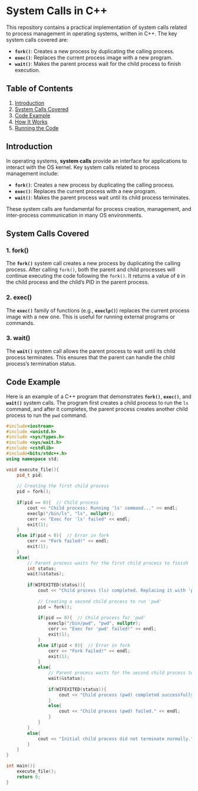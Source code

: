 # System Calls in C++

This repository contains a practical implementation of system calls related to process management in operating systems, written in C++. The key system calls covered are:

- **`fork()`**: Creates a new process by duplicating the calling process.
- **`exec()`**: Replaces the current process image with a new program.
- **`wait()`**: Makes the parent process wait for the child process to finish execution.

## Table of Contents
1. [Introduction](#introduction)
2. [System Calls Covered](#system-calls-covered)
3. [Code Example](#code-example)
4. [How It Works](#how-it-works)
5. [Running the Code](#running-the-code)

## Introduction

In operating systems, **system calls** provide an interface for applications to interact with the OS kernel. Key system calls related to process management include:

- **`fork()`**: Creates a new process by duplicating the calling process.
- **`exec()`**: Replaces the current process with a new program.
- **`wait()`**: Makes the parent process wait until its child process terminates.

These system calls are fundamental for process creation, management, and inter-process communication in many OS environments.

## System Calls Covered

### 1. **fork()**
The **`fork()`** system call creates a new process by duplicating the calling process. After calling `fork()`, both the parent and child processes will continue executing the code following the `fork()`. It returns a value of `0` in the child process and the child’s PID in the parent process.

### 2. **exec()**
The **`exec()`** family of functions (e.g., **`execlp()`**) replaces the current process image with a new one. This is useful for running external programs or commands.

### 3. **wait()**
The **`wait()`** system call allows the parent process to wait until its child process terminates. This ensures that the parent can handle the child process’s termination status.

## Code Example

Here is an example of a C++ program that demonstrates **`fork()`**, **`exec()`**, and **`wait()`** system calls. The program first creates a child process to run the `ls` command, and after it completes, the parent process creates another child process to run the `pwd` command.

```cpp
#include<iostream>
#include <unistd.h>
#include <sys/types.h>
#include <sys/wait.h>
#include <cstdlib>
#include<bits/stdc++.h>
using namespace std;

void execute_file(){
    pid_t pid;
    
    // Creating the first child process
    pid = fork();
    
    if(pid == 0){  // Child process
        cout << "Child process: Running 'ls' command..." << endl;
        execlp("/bin/ls", "ls", nullptr);
        cerr << "Exec for 'ls' failed" << endl;
        exit(1);
    }
    else if(pid < 0){  // Error in fork
        cerr << "Fork failed!" << endl;
        exit(1);
    }
    else{
        // Parent process waits for the first child process to finish
        int status;
        wait(&status);
        
        if(WIFEXITED(status)){
            cout << "Child process (ls) completed. Replacing it with 'pwd' command..." << endl;
            
            // Creating a second child process to run 'pwd'
            pid = fork();
            
            if(pid == 0){  // Child process for 'pwd'
                execlp("/bin/pwd", "pwd", nullptr);
                cerr << "Exec for 'pwd' failed!" << endl;
                exit(1);
            }
            else if(pid < 0){  // Error in fork
                cerr << "Fork failed!" << endl;
                exit(1);
            }
            else{
                // Parent process waits for the second child process to finish
                wait(&status);
                
                if(WIFEXITED(status)){
                    cout << "Child process (pwd) completed successfully." << endl;
                }
                else{
                    cout << "Child process (pwd) failed." << endl;
                }
            }
        }
        else{
            cout << "Initial child process did not terminate normally." << endl;
        }
    }
}

int main(){
    execute_file();
    return 0;
}
